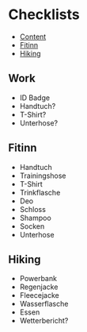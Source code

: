 # Checklists

- [Content](#content)
- [Fitinn](#fitinn)
- [Hiking](#hiking)

## Work

-    ID Badge
-    Handtuch?
-    T-Shirt?
-    Unterhose?

## Fitinn

-   Handtuch
-   Trainingshose
-   T-Shirt
-   Trinkflasche
-   Deo
-   Schloss
-   Shampoo
-   Socken
-   Unterhose

## Hiking

-   Powerbank
-   Regenjacke
-   Fleecejacke
-   Wasserflasche
-   Essen
-   Wetterbericht?

